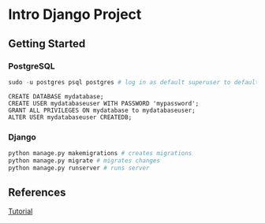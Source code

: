 # Intro Django Project

## Getting Started

### PostgreSQL
```python
sudo -u postgres psql postgres # log in as default superuser to default db
```

```postgresql
CREATE DATABASE mydatabase;
CREATE USER mydatabaseuser WITH PASSWORD 'mypassword';
GRANT ALL PRIVILEGES ON mydatabase to mydatabaseuser;
ALTER USER mydatabaseuser CREATEDB;
```

### Django
```python
python manage.py makemigrations # creates migrations
python manage.py migrate # migrates changes
python manage.py runserver # runs server
```

## References
[Tutorial](https://docs.djangoproject.com/en/1.11/intro/tutorial01/)
